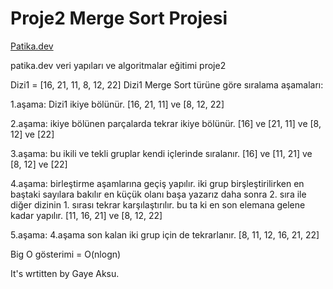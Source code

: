 # Proje2 Merge Sort Projesi 
[Patika.dev](www.patika.dev)

patika.dev veri yapıları ve algoritmalar eğitimi proje2

Dizi1 = [16, 21, 11, 8, 12, 22]
Dizi1 Merge Sort türüne göre sıralama aşamaları:

1.aşama: Dizi1 ikiye bölünür. [16, 21, 11] ve [8, 12, 22]

2.aşama: ikiye bölünen parçalarda tekrar ikiye bölünür. [16] ve  [21, 11] ve [8, 12] ve [22]

3.aşama: bu ikili ve tekli gruplar kendi içlerinde sıralanır. [16] ve  [11, 21] ve [8, 12] ve [22]

4.aşama: birleştirme aşamlarına geçiş yapılır. iki grup birşleştirilirken en baştaki sayılara bakılır en küçük olanı başa yazarız daha sonra 2. sıra ile diğer dizinin 1. sırası tekrar karşılaştırılır. bu ta ki en son elemana gelene kadar yapılır.
[11, 16, 21] ve [8, 12, 22]

5.aşama: 4.aşama son kalan iki grup için de tekrarlanır. [8, 11, 12, 16, 21, 22]

Big O gösterimi = O(nlogn) 

It's wrtitten by Gaye Aksu.
